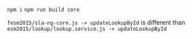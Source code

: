 

`npm i`
`npm run build core`


`fesm2015/sla-ng-core.js -> updateLookupById` is different than `esm2015/lookup/lookup.service.js -> updateLookupById`

